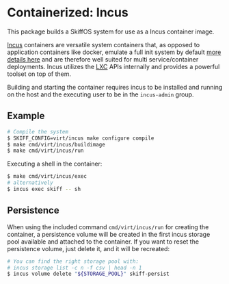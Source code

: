 # Containerized: Incus

This package builds a SkiffOS system for use as a Incus container image.

[Incus] containers are versatile system containers that, as opposed to
application containers like docker, emulate a full init system by default [more
details here] and are therefore well suited for multi service/container
deployments. Incus utilizes the [LXC] APIs internally and provides a powerful
toolset on top of them.

[Incus]: https://linuxcontainers.org/incus/
[more details here]: https://linuxcontainers.org/incus/docs/main/explanation/containers_and_vms/
[LXC]: https://linuxcontainers.org/

Building and starting the container requires incus to be installed and running
on the host and the executing user to be in the `incus-admin` group.

## Example

```bash
# Compile the system
$ SKIFF_CONFIG=virt/incus make configure compile
$ make cmd/virt/incus/buildimage
$ make cmd/virt/incus/run
```

Executing a shell in the container:

```sh
$ make cmd/virt/incus/exec
# alternatively
$ incus exec skiff -- sh
```

## Persistence

When using the included command `cmd/virt/incus/run` for creating the container,
a persistence volume will be created in the first incus storage pool available
and attached to the container. If you want to reset the persistence volume, just
delete it, and it will be recreated:

```sh
# You can find the right storage pool with:
# incus storage list -c n -f csv | head -n 1
$ incus volume delete "${STORAGE_POOL}" skiff-persist
```
